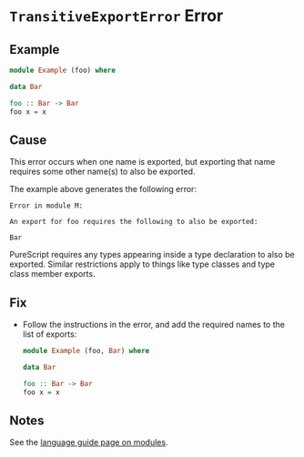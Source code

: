 # `TransitiveExportError` Error

## Example

```purescript
module Example (foo) where

data Bar

foo :: Bar -> Bar
foo x = x
```

## Cause

This error occurs when one name is exported, but exporting that name requires some other name(s) to also be exported.

The example above generates the following error:

```text
Error in module M:

An export for foo requires the following to also be exported:

Bar
```

PureScript requires any types appearing inside a type declaration to also be exported. Similar restrictions apply to things like type classes and type class member exports.

## Fix

- Follow the instructions in the error, and add the required names to the list of exports:

    ```purescript
    module Example (foo, Bar) where

    data Bar

    foo :: Bar -> Bar
    foo x = x
    ```

## Notes

See the [language guide page on modules](../concepts/modules.md#module-exports).
